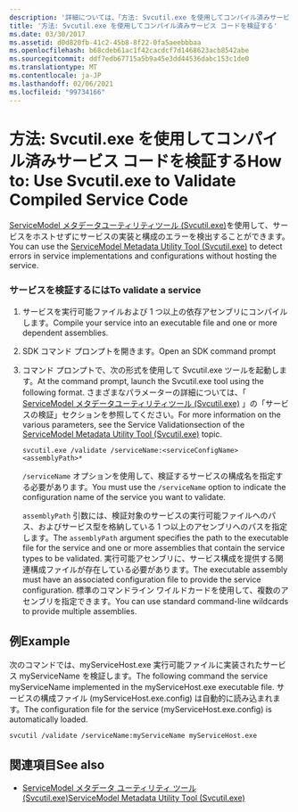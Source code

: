 ```yaml
---
description: '詳細については、「方法: Svcutil.exe を使用してコンパイル済みサービスコードを検証する」を参照してください。'
title: '方法: Svcutil.exe を使用してコンパイル済みサービス コードを検証する'
ms.date: 03/30/2017
ms.assetid: d0d820fb-41c2-45b8-8f22-0fa5aeebbbaa
ms.openlocfilehash: b68cdeb61ac1f42cacdcf7d1468623acb8542abe
ms.sourcegitcommit: ddf7edb67715a5b9a45e3dd44536dabc153c1de0
ms.translationtype: MT
ms.contentlocale: ja-JP
ms.lasthandoff: 02/06/2021
ms.locfileid: "99734166"
---
```

# <a name="how-to-use-svcutilexe-to-validate-compiled-service-code"></a><span data-ttu-id="3fbbc-103">方法: Svcutil.exe を使用してコンパイル済みサービス コードを検証する</span><span class="sxs-lookup"><span data-stu-id="3fbbc-103">How to: Use Svcutil.exe to Validate Compiled Service Code</span></span>

<span data-ttu-id="3fbbc-104">[ServiceModel メタデータユーティリティツール (Svcutil.exe)](../servicemodel-metadata-utility-tool-svcutil-exe.md)を使用して、サービスをホストせずにサービスの実装と構成のエラーを検出することができます。</span><span class="sxs-lookup"><span data-stu-id="3fbbc-104">You can use the [ServiceModel Metadata Utility Tool (Svcutil.exe)](../servicemodel-metadata-utility-tool-svcutil-exe.md) to detect errors in service implementations and configurations without hosting the service.</span></span>  
  
### <a name="to-validate-a-service"></a><span data-ttu-id="3fbbc-105">サービスを検証するには</span><span class="sxs-lookup"><span data-stu-id="3fbbc-105">To validate a service</span></span>  
  
1. <span data-ttu-id="3fbbc-106">サービスを実行可能ファイルおよび 1 つ以上の依存アセンブリにコンパイルします。</span><span class="sxs-lookup"><span data-stu-id="3fbbc-106">Compile your service into an executable file and one or more dependent assemblies.</span></span>  
  
2. <span data-ttu-id="3fbbc-107">SDK コマンド プロンプトを開きます。</span><span class="sxs-lookup"><span data-stu-id="3fbbc-107">Open an SDK command prompt</span></span>  
  
3. <span data-ttu-id="3fbbc-108">コマンド プロンプトで、次の形式を使用して Svcutil.exe ツールを起動します。</span><span class="sxs-lookup"><span data-stu-id="3fbbc-108">At the command prompt, launch the Svcutil.exe tool using the following format.</span></span> <span data-ttu-id="3fbbc-109">さまざまなパラメーターの詳細については、「 [ServiceModel メタデータユーティリティツール (Svcutil.exe)](../servicemodel-metadata-utility-tool-svcutil-exe.md) 」の「サービスの検証」セクションを参照してください。</span><span class="sxs-lookup"><span data-stu-id="3fbbc-109">For more information on the various parameters, see the Service Validationsection of the [ServiceModel Metadata Utility Tool (Svcutil.exe)](../servicemodel-metadata-utility-tool-svcutil-exe.md) topic.</span></span>  
  
    ```console
    svcutil.exe /validate /serviceName:<serviceConfigName>  <assemblyPath>*  
    ```  
  
     <span data-ttu-id="3fbbc-110">`/serviceName` オプションを使用して、検証するサービスの構成名を指定する必要があります。</span><span class="sxs-lookup"><span data-stu-id="3fbbc-110">You must use the `/serviceName` option to indicate the configuration name of the service you want to validate.</span></span>  
  
     <span data-ttu-id="3fbbc-111">`assemblyPath` 引数には、検証対象のサービスの実行可能ファイルへのパス、およびサービス型を格納している 1 つ以上のアセンブリへのパスを指定します。</span><span class="sxs-lookup"><span data-stu-id="3fbbc-111">The `assemblyPath` argument specifies the path to the executable file for the service and one or more assemblies that contain the service types to be validated.</span></span> <span data-ttu-id="3fbbc-112">実行可能アセンブリに、サービス構成を提供する関連構成ファイルが存在している必要があります。</span><span class="sxs-lookup"><span data-stu-id="3fbbc-112">The executable assembly must have an associated configuration file to provide the service configuration.</span></span> <span data-ttu-id="3fbbc-113">標準のコマンドライン ワイルドカードを使用して、複数のアセンブリを指定できます。</span><span class="sxs-lookup"><span data-stu-id="3fbbc-113">You can use standard command-line wildcards to provide multiple assemblies.</span></span>  
  
## <a name="example"></a><span data-ttu-id="3fbbc-114">例</span><span class="sxs-lookup"><span data-stu-id="3fbbc-114">Example</span></span>  

 <span data-ttu-id="3fbbc-115">次のコマンドでは、myServiceHost.exe 実行可能ファイルに実装されたサービス myServiceName を検証します。</span><span class="sxs-lookup"><span data-stu-id="3fbbc-115">The following command the service myServiceName implemented in the myServiceHost.exe executable file.</span></span>  <span data-ttu-id="3fbbc-116">サービスの構成ファイル (myServiceHost.exe.config) は自動的に読み込まれます。</span><span class="sxs-lookup"><span data-stu-id="3fbbc-116">The configuration file for the service (myServiceHost.exe.config) is automatically loaded.</span></span>  
  
```console  
svcutil /validate /serviceName:myServiceName myServiceHost.exe  
```  
  
## <a name="see-also"></a><span data-ttu-id="3fbbc-117">関連項目</span><span class="sxs-lookup"><span data-stu-id="3fbbc-117">See also</span></span>

- [<span data-ttu-id="3fbbc-118">ServiceModel メタデータ ユーティリティ ツール (Svcutil.exe)</span><span class="sxs-lookup"><span data-stu-id="3fbbc-118">ServiceModel Metadata Utility Tool (Svcutil.exe)</span></span>](../servicemodel-metadata-utility-tool-svcutil-exe.md)
